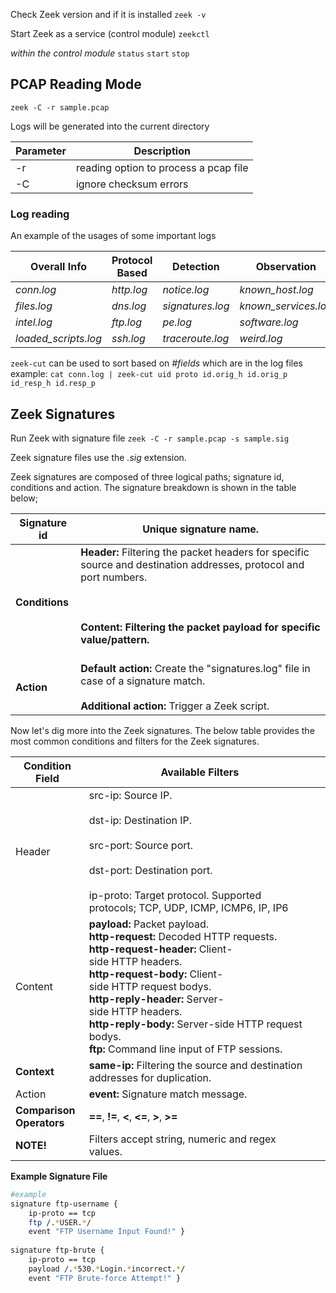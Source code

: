 Check Zeek version and if it is installed
`zeek -v`

Start Zeek as a service (control module)
`zeekctl`

*within the control module*
`status`
`start`
`stop`

## PCAP Reading Mode

`zeek -C -r sample.pcap`

Logs will be generated into the current directory

| Parameter | Description                           |
| --------- | ------------------------------------- |
| -r        | reading option to process a pcap file |
| -C        | ignore checksum errors                |
### Log reading
An example of the usages of some important logs

| **Overall Info**     | **Protocol Based** | **Detection**    | **Observation**      |
| -------------------- | ------------------ | ---------------- | -------------------- |
| _conn.log_           | _http.log_         | _notice.log_     | _known_host.log_     |
| _files.log_          | _dns.log_          | _signatures.log_ | _known_services.log_ |
| _intel.log_          | _ftp.log_          | _pe.log_         | _software.log_       |
| _loaded_scripts.log_ | _ssh.log_          | _traceroute.log_ | _weird.log_          |

`zeek-cut` can be used to sort based on *#fields* which are in the log files
example: `cat conn.log | zeek-cut uid proto id.orig_h id.orig_p id_resp_h id.resp_p`

## Zeek Signatures

Run Zeek with signature file
`zeek -C -r sample.pcap -s sample.sig`

Zeek signature files use the *.sig* extension.

Zeek signatures are composed of three logical paths; signature id, conditions and action. The signature breakdown is shown in the table below;

| **Signature id** | **Unique** signature name.                                                                                                                                                                                          |
| ---------------- | ------------------------------------------------------------------------------------------------------------------------------------------------------------------------------------------------------------------- |
| **Conditions**   | **Header:** Filtering the packet headers for specific source and destination addresses, protocol and port numbers.<br><br>**<br><br>**Content:** Filtering the packet payload for specific value/pattern.<br><br>** |
| **Action**       | **Default action:** Create the "signatures.log" file in case of a signature match.<br><br>**Additional action:** Trigger a Zeek script.                                                                             |

Now let's dig more into the Zeek signatures. The below table provides the most common conditions and filters for the Zeek signatures.

| Condition Field               | Available Filters                                                                                                                                                                                                                                                                                                                                                |     |
| ----------------------------- | ---------------------------------------------------------------------------------------------------------------------------------------------------------------------------------------------------------------------------------------------------------------------------------------------------------------------------------------------------------------- | --- |
| Header                        | src-ip: Source IP.<br><br>dst-ip: Destination IP.<br><br>src-port: Source port.<br><br>dst-port: Destination port.<br><br>ip-proto: Target protocol. Supported protocols; TCP, UDP, ICMP, ICMP6, IP, IP6                                                                                                                                                         |     |
| Content                       | **payload:** Packet payload.  <br>**http-request:** Decoded HTTP requests.  <br>**http-request-header:** Client-side HTTP headers.  <br>**http-request-body:** Client-side HTTP request bodys.  <br>**http-reply-header:** Server-side HTTP headers.  <br>**http-reply-body:** Server-side HTTP request bodys.  <br>**ftp:** Command line input of FTP sessions. |     |
| **Context**                   | **same-ip:** Filtering the source and destination addresses for duplication.                                                                                                                                                                                                                                                                                     |     |
| Action                        | **event:** Signature match message.                                                                                                                                                                                                                                                                                                                              |     |
| **Comparison  <br>Operators** | **==**, **!=**, **<**, **<=**, **>**, **>=**                                                                                                                                                                                                                                                                                                                     |     |
| **NOTE!**                     | Filters accept string, numeric and regex values.                                                                                                                                                                                                                                                                                                                 |     |
**Example Signature File**
```bash
#example
signature ftp-username { 
	ip-proto == tcp 
	ftp /.*USER.*/ 
	event "FTP Username Input Found!" } 
	
signature ftp-brute { 
	ip-proto == tcp 
	payload /.*530.*Login.*incorrect.*/ 
	event "FTP Brute-force Attempt!" }
```

